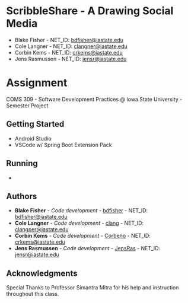 # ScribbleShare - A Drawing Social Media

* Blake Fisher - NET_ID: bdfisher@iastate.edu
* Cole Langner - NET_ID: clangner@iastate.edu
* Corbin Kems - NET_ID: crkems@iastate.edu
* Jens Rasmussen - NET_ID: jensr@iastate.edu

# Assignment 

COMS 309 - Software Development Practices @ Iowa State University - Semester Project

## Getting Started

* Android Studio
* VSCode w/ Spring Boot Extension Pack

## Running

* 

## Authors

* **Blake Fisher** - *Code development* - [bdfisher](https://github.com/bdfisher) - NET_ID: bdfisher@iastate.edu
* **Cole Langner** - *Code development* - [clang](https://github.com/colelang) - NET_ID: clangner@iastate.edu
* **Corbin Kems** - *Code development* - [Corbeno](https://github.com/Corbeno) - NET_ID: crkems@iastate.edu
* **Jens Rasmussen** - *Code development* - [JensRas](https://github.com/JensRas) - NET_ID: jensr@iastate.edu

## Acknowledgments

Special Thanks to Professor Simantra Mitra for his help and instruction throughout this class.
